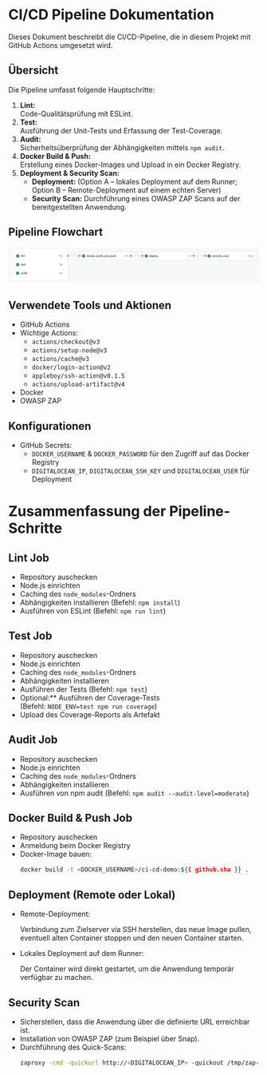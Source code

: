 # CI/CD Pipeline Dokumentation

Dieses Dokument beschreibt die CI/CD-Pipeline, die in diesem Projekt mit GitHub Actions umgesetzt wird.

## Übersicht

Die Pipeline umfasst folgende Hauptschritte:
1. **Lint:**  
   Code-Qualitätsprüfung mit ESLint.
2. **Test:**  
   Ausführung der Unit-Tests und Erfassung der Test-Coverage.
3. **Audit:**  
   Sicherheitsüberprüfung der Abhängigkeiten mittels `npm audit`.
4. **Docker Build & Push:**  
   Erstellung eines Docker-Images und Upload in ein Docker Registry.
5. **Deployment & Security Scan:**  
   - **Deployment:** (Option A – lokales Deployment auf dem Runner; Option B – Remote-Deployment auf einem echten Server)  
   - **Security Scan:** Durchführung eines OWASP ZAP Scans auf der bereitgestellten Anwendung.

## Pipeline Flowchart
![Pipeline](/docs/screenshots/Screenshot%202025-02-03%20181032.png)

## Verwendete Tools und Aktionen
- GitHub Actions
- Wichtige Actions:
  - `actions/checkout@v3`
  - `actions/setup-node@v3`
  - `actions/cache@v3`
  - `docker/login-action@v2`
  - `appleboy/ssh-action@v0.1.5`
  - `actions/upload-artifact@v4`
- Docker
- OWASP ZAP

## Konfigurationen
- GitHub Secrets: 
  - `DOCKER_USERNAME` & `DOCKER_PASSWORD` für den Zugriff auf das Docker Registry
  - `DIGITALOCEAN_IP`, `DIGITALOCEAN_SSH_KEY` und `DIGITALOCEAN_USER` für Deployment

# Zusammenfassung der Pipeline-Schritte

## Lint Job

- Repository auschecken
- Node.js einrichten
- Caching des `node_modules`-Ordners
- Abhängigkeiten installieren
  (Befehl: `npm install`)
- Ausführen von ESLint
  (Befehl: `npm run lint`)

## Test Job

- Repository auschecken
- Node.js einrichten
- Caching des `node_modules`-Ordners
- Abhängigkeiten installieren
- Ausführen der Tests
  (Befehl: `npm test`)
- Optional:** Ausführen der Coverage-Tests  
  (Befehl: `NODE_ENV=test npm run coverage`)
- Upload des Coverage-Reports als Artefakt

## Audit Job

- Repository auschecken
- Node.js einrichten
- Caching des `node_modules`-Ordners
- Abhängigkeiten installieren
- Ausführen von npm audit
  (Befehl: `npm audit --audit-level=moderate`)

## Docker Build & Push Job

- Repository auschecken
- Anmeldung beim Docker Registry
- Docker-Image bauen:
  ```bash
  docker build -t <DOCKER_USERNAME>/ci-cd-demo:${{ github.sha }} .
  ```

## Deployment (Remote oder Lokal)
- Remote-Deployment:
  
  Verbindung zum Zielserver via SSH herstellen, das neue Image pullen, eventuell alten Container stoppen und den neuen Container starten.
- Lokales Deployment auf dem Runner:

    Der Container wird direkt gestartet, um die Anwendung temporär verfügbar zu machen.

## Security Scan
- Sicherstellen, dass die Anwendung über die definierte URL erreichbar ist.
- Installation von OWASP ZAP (zum Beispiel über Snap).
- Durchführung des Quick-Scans:
  ```bash
  zaproxy -cmd -quickurl http://<DIGITALOCEAN_IP> -quickout /tmp/zap-report.html
  ```
